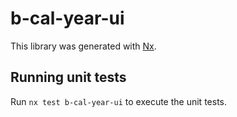 # b-cal-year-ui

This library was generated with [Nx](https://nx.dev).

## Running unit tests

Run `nx test b-cal-year-ui` to execute the unit tests.
